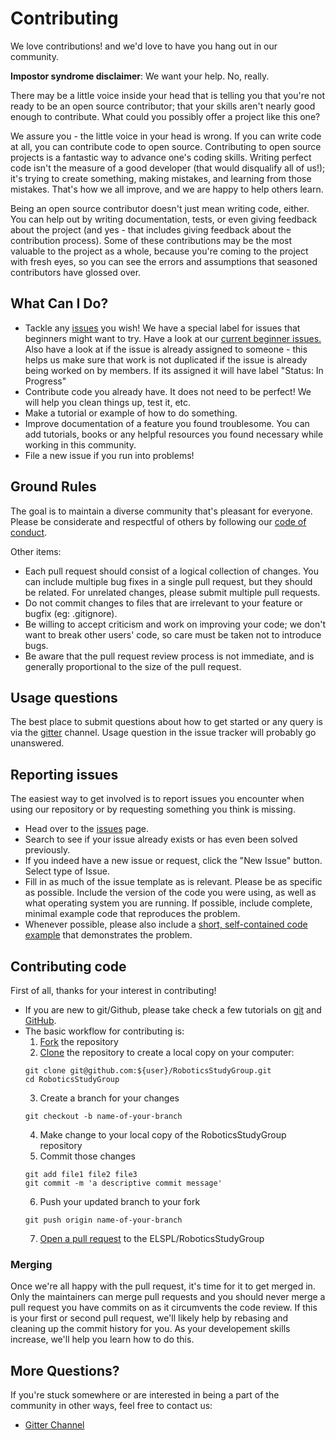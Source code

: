 # Contributing

We love contributions! and we'd love to have you hang out in our community.

**Impostor syndrome disclaimer**: We want your help. No, really.

There may be a little voice inside your head that is telling you that you're not
ready to be an open source contributor; that your skills aren't nearly good
enough to contribute. What could you possibly offer a project like this one?

We assure you - the little voice in your head is wrong. If you can write code at
all, you can contribute code to open source. Contributing to open source
projects is a fantastic way to advance one's coding skills. Writing perfect code
isn't the measure of a good developer (that would disqualify all of us!); it's
trying to create something, making mistakes, and learning from those
mistakes. That's how we all improve, and we are happy to help others learn.

Being an open source contributor doesn't just mean writing code, either. You can
help out by writing documentation, tests, or even giving feedback about the
project (and yes - that includes giving feedback about the contribution
process). Some of these contributions may be the most valuable to the project as
a whole, because you're coming to the project with fresh eyes, so you can see
the errors and assumptions that seasoned contributors have glossed over.

## What Can I Do?

* Tackle any [issues](https://github.com/ELSPL/RoboticsStudyGroup/issues) you wish! We have a special
  label for issues that beginners might want to try. Have a look at our
  [current beginner issues.](https://github.com/ELSPL/RoboticsStudyGroup/issues?q=is%3Aopen+is%3Aissue+label%3Astarter)
  Also have a look at if the issue is already assigned to someone - this helps us make sure
  that work is not duplicated if the issue is already being worked on by members. If its assigned it will have label "Status: In Progress"
* Contribute code you already have. It does not need to be perfect! We will help you clean
  things up, test it, etc.
* Make a tutorial or example of how to do something.
* Improve documentation of a feature you found troublesome. You can add tutorials, books or any helpful resources you found necessary while working in this community. 
* File a new issue if you run into problems!

## Ground Rules

The goal is to maintain a diverse community that's pleasant for everyone. Please
be considerate and respectful of others by following our 
[code of conduct](). 

Other items:

* Each pull request should consist of a logical collection of changes. You can
  include multiple bug fixes in a single pull request, but they should be related.
  For unrelated changes, please submit multiple pull requests.
* Do not commit changes to files that are irrelevant to your feature or bugfix
  (eg: .gitignore).
* Be willing to accept criticism and work on improving your code; we don't want
  to break other users' code, so care must be taken not to introduce bugs.
* Be aware that the pull request review process is not immediate, and is
  generally proportional to the size of the pull request.

## Usage questions

The best place to submit questions about how to get started or any query is via the
[gitter](https://gitter.im/RoboticsStudyGroup/Lobby) channel.
Usage question in the issue tracker will probably go unanswered.

## Reporting issues

The easiest way to get involved is to report issues you encounter when using our repository or by
requesting something you think is missing.

* Head over to the [issues](https://github.com/ELSPL/RoboticsStudyGroup/issues) page.
* Search to see if your issue already exists or has even been solved previously.
* If you indeed have a new issue or request, click the "New Issue" button. Select type of Issue.
* Fill in as much of the issue template as is relevant. Please be as specific as possible. 
  Include the version of the code you were using, as well as what operating system you 
  are running. If possible, include complete, minimal example code that reproduces the problem.
* Whenever possible, please also include a [short, self-contained code example](http://sscce.org) that demonstrates the problem.

## Contributing code

First of all, thanks for your interest in contributing!

- If you are new to git/Github, please take check a few tutorials
  on [git](https://git-scm.com/docs/gittutorial) and [GitHub](https://guides.github.com/).
- The basic workflow for contributing is:
  1. [Fork](https://help.github.com/articles/fork-a-repo/) the repository
  2. [Clone](https://help.github.com/articles/cloning-a-repository/) the repository to create a local copy on your computer:
    ```
    git clone git@github.com:${user}/RoboticsStudyGroup.git
    cd RoboticsStudyGroup
    ```
  3. Create a branch for your changes
    ```
    git checkout -b name-of-your-branch
    ```
  4. Make change to your local copy of the RoboticsStudyGroup repository
  5. Commit those changes
    ```
    git add file1 file2 file3
    git commit -m 'a descriptive commit message'
    ```
  6. Push your updated branch to your fork
    ```
    git push origin name-of-your-branch
    ```
  7. [Open a pull request](https://help.github.com/articles/creating-a-pull-request/) to the ELSPL/RoboticsStudyGroup


### Merging
Once we're all happy with the pull request, it's time for it to get merged in. Only the
maintainers can merge pull requests and you should never merge a pull request you have commits
on as it circumvents the code review. If this is your first or second pull request, we'll
likely help by rebasing and cleaning up the commit history for you. As your developement skills
increase, we'll help you learn how to do this.


## More Questions?
If you're stuck somewhere or are interested in being a part of the community in
other ways, feel free to contact us:
* [Gitter Channel](https://gitter.im/RoboticsStudyGroup/Lobby)
